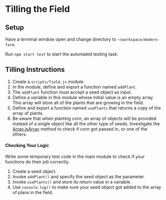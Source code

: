 # Tilling the Field

## Setup

Have a terminal window open and change directory to `~/workspace/modern-farm`.

Run `npm start test` to start the automated testing task.

## Tilling Instructions

1. Create a `scripts/field.js` module.
1. In the module, define and export a function named `addPlant`.
1. The `addPlant` function must accept a seed object as input.
1. Define a variable in this module whose initial value is an empty array. This array will store all of the plants that are growing in the field.
1. Define and export a function named `usePlants` that returns a copy of the array of plants.
1. Be aware that when planting corn, an array of objects will be provided instead of a single object like all the other type of seeds. Investigate the [Array.isArray](https://www.geeksforgeeks.org/javascript-array-isarray-function/) method to check if corn got passed in, or one of the others.

#### Checking Your Logic

Write some temporary test code in the main module to check if your functions do their job correctly.

1. Create a seed object.
1. Invoke `addPlant()` and specify the seed object as the parameter.
1. Invoke `usePlants()` and store its return value in a variable.
1. Use `console.log()` to make sure your seed object got added to the array of plans in the field.